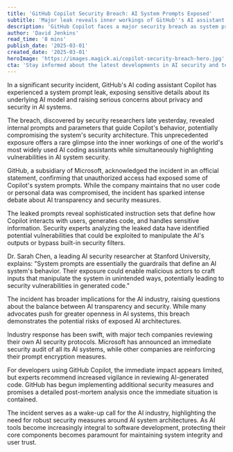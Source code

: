 ```yaml
---
title: 'GitHub Copilot Security Breach: AI System Prompts Exposed'
subtitle: 'Major leak reveals inner workings of GitHub''s AI assistant'
description: 'GitHub Copilot faces a major security breach as system prompts are exposed, revealing internal workings of the AI coding assistant and raising concerns about AI system security. While no user data was compromised, the incident highlights vulnerabilities in AI architecture protection.'
author: 'David Jenkins'
read_time: '8 mins'
publish_date: '2025-03-01'
created_date: '2025-03-01'
heroImage: 'https://images.magick.ai/copilot-security-breach-hero.jpg'
cta: 'Stay informed about the latest developments in AI security and technology. Follow us on LinkedIn for expert analysis and breaking news coverage of critical industry events like this.'
---
```


In a significant security incident, GitHub's AI coding assistant Copilot has experienced a system prompt leak, exposing sensitive details about its underlying AI model and raising serious concerns about privacy and security in AI systems.

The breach, discovered by security researchers late yesterday, revealed internal prompts and parameters that guide Copilot's behavior, potentially compromising the system's security architecture. This unprecedented exposure offers a rare glimpse into the inner workings of one of the world's most widely used AI coding assistants while simultaneously highlighting vulnerabilities in AI system security.

GitHub, a subsidiary of Microsoft, acknowledged the incident in an official statement, confirming that unauthorized access had exposed some of Copilot's system prompts. While the company maintains that no user code or personal data was compromised, the incident has sparked intense debate about AI transparency and security measures.

The leaked prompts reveal sophisticated instruction sets that define how Copilot interacts with users, generates code, and handles sensitive information. Security experts analyzing the leaked data have identified potential vulnerabilities that could be exploited to manipulate the AI's outputs or bypass built-in security filters.

Dr. Sarah Chen, a leading AI security researcher at Stanford University, explains: "System prompts are essentially the guardrails that define an AI system's behavior. Their exposure could enable malicious actors to craft inputs that manipulate the system in unintended ways, potentially leading to security vulnerabilities in generated code."

The incident has broader implications for the AI industry, raising questions about the balance between AI transparency and security. While many advocates push for greater openness in AI systems, this breach demonstrates the potential risks of exposed AI architectures.

Industry response has been swift, with major tech companies reviewing their own AI security protocols. Microsoft has announced an immediate security audit of all its AI systems, while other companies are reinforcing their prompt encryption measures.

For developers using GitHub Copilot, the immediate impact appears limited, but experts recommend increased vigilance in reviewing AI-generated code. GitHub has begun implementing additional security measures and promises a detailed post-mortem analysis once the immediate situation is contained.

The incident serves as a wake-up call for the AI industry, highlighting the need for robust security measures around AI system architectures. As AI tools become increasingly integral to software development, protecting their core components becomes paramount for maintaining system integrity and user trust.